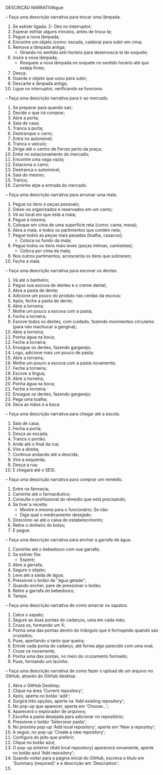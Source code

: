 DESCRIÇÃO NARRATIVAigue

– Faça uma descrição narrativa para trocar uma lâmpada.

1. Se estiver ligada: 
    2- Des no interruptor;
2. Esperar esfriar alguns minutos, antes de troca-lá;
3. Pegue a nova lâmpada;
4. Encontre um objeto (como: escada, cadeira) para subir em cima;
5. Remova a lâmpada antiga;
    - Girando no sentido anti-horário para desenroscá-la do soquete;
6. Insire a nova lâmpada;
    - Rosqueie a nova lâmpada no soquete no sentido horário até que esteja firme;
7. Desça;
8. Guarda o objeto que usou para subir;
9. Descarte a lâmpada antiga;
10. Ligue no interruptor, verificando se funciona. 

– Faça uma descrição narrativa para ir ao mercado.

1. Se preparar para quando sair;
2. Decide o que irá comprar;
3. Abre a porta;
4. Saia de casa;
5. Tranca a porta;
6. Destranque o carro;
7. Entra no automóvel; 
8. Tranca o veículo;
9. Dirige até o centro de Ferraz perto da praça;
10. Entre no estacionamento do mercado;
11. Encontre uma vaga vazia;
12. Estaciona o carro;
13. Destranca o automóvel;
14. Saia do mesmo;
15. Tranca;
16. Caminhe atpe a entrada do mercado.

– Faça uma descrição narrativa para arrumar uma mala.

1. Pegue os itens e peças pessoais;
2. Deixe-os organizados e reservados em um canto;
3. Vá ao local em que está a mala;
4. Pegue a mesma;
5. Coloque em cima de uma superfície reta (como: cama, mesa);
6. Abra a mala, e todos os partimentos que contém nela;
7. Pegue todos as peças mais pesadas (toalha, casacos);
   - Coloca no fundo da mala;
8. Pegue todos os itens mais leves (peças íntimas, camisetas);
   - Coloca por cima da mala;
9. Nos outros partimentos, acrescenta os itens que sobraram;
10. Feche a mala.

– Faça uma descrição narrativa para escovar os dentes.

1. Vá até o banheiro;
2. Pegue sua escova de dentes e o creme dental;
3. Abra a pasta de dente; 
4. Adicione um pouco do produto nas cerdas da escova;
5. Após, feche a pasta de dente;
6. Abre a torneira;
7. Molhe um pouco a escova com a pasta;
8. Feche a torneira;
9. Escove todos os dentes, com cuidado, fazendo movimentos circulares (para não machucar a gengiva);
10. Abre a torneira;
11. Ponha água na boca;
12. Feche a torneira;
13. Enxague os dentes, fazendo gargarejo;
14. Logo, adicione mais um pouco de pasta;
15. Abre a torneira;
16. Molhe um pouco a escova com a pasta novamente;
17. Feche a torneira;
18. Escove a língua;
19. Abre a torneira;
20. Ponha água na boca;
21. Feche a torneira;
22. Enxague os dentes, fazendo gargarejo;
23. Pega uma toalha;
24. Seca as mãos e a boca.

– Faça uma descrição narrativa para chegar até a escola.

1. Saia de casa;
2. Fecha a porta;
3. Desça as escada;
4. Tranca o portão;
5. Ande até o final da rua; 
6. Vire a direita;
7. Continue andando até a descida;
8. Vire a esquerda;
9. Desça a rua;
10. E chegará até o SESI.

– Faça uma descrição narrativa para comprar um remédio.

1. Entre na fármacia;
2. Caminhe até o farmacêutico;
3. Consulte o profissional do rémedio que está precisando;
4. Se tiver a receita:
      - Mostre a mesma para o funcionário;
   Se não:
    - Diga qual o medicamento desejado;
5. Direcione-se até o caixa do estabelecimento;
6. Retire o dinheiro do bolso;
7. E pague.

– Faça uma descrição narrativa para encher a garrafa de água.

1. Caminhe até o bebedouro com sua garrafa;
2. Se estiver fila: 
   - Espere;
3. Abre a garrafa;
4. Segure o objeto;
5. Leve até a saída de água;
6. Pressione o botão da "água gelada";
7. Quando encher, pare de pressionar o botão;
8. Retire a garrafa do bebedouro;
9. Tampa.

– Faça uma descrição narrativa de como amarrar os sapatos.

1. Calce o sapato;
2. Segure as duas pontas do cadarços, uma em cada mão;
3. Cruza os, formando um X;
4. Ponha uma das pontas dentro do triângulo que é formqando quando são cruzados;
5. Puxe, apertando o tanto que queira;
6. Enrole cada ponta do cadarço, até forma algo parecido com uma oval;
7. Cruze os novamente;
8. Ponha uma das pontas, no meio do cruzamento formado;
9. Puxe, formando um lacinho.

– Faça uma descrição narrativa de como fazer o upload de um arquivo no GitHub, através do GitHub desktop.

1. Abra o GitHub Desktop;
2. Clique na área 'Current repository';
3. Após, aperta no botão 'add';
4. Surgirá três opções, aperte na 'Add existing repository';
5. No pop-up que aparecer, aperta em 'Choose...';
6. Aparecerá o explorador de arquivos;
7. Escolhe a pasta desejada para adicionar no repositório;
8. Pressione o botão 'Seleconar pasta';
9. No próximo pop-up 'Add local repository', aperte em 'New a repositoy';
10. A seguir, no pop-up 'Create a new repository';
11. Configura do jeito que preferir;
12. Clique no botão azul;
13. O pop-up anterior (Add local repository) aparecerá novamente, aperte no botão azul 'Add repository';
14. Quando voltar para a página inicial do GitHub, escreva o título em 'Summary (required)' e a descrição em 'Description';
15. 
